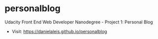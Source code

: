 # personalblog

Udacity Front End Web Developer Nanodegree - Project 1: Personal Blog

- Visit: https://danielaleis.github.io/personalblog
